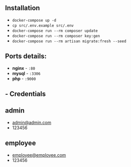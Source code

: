 ## Installation


- `docker-compose up -d`
- `cp src/.env.example src/.env`
- `docker-compose run --rm composer update`
- `docker-compose run --rm composer key:gen`
- `docker-compose run --rm artisan migrate:fresh --seed`


## Ports details:

- **nginx** - `:80`
- **mysql** - `:3306`
- **php** - `:9000`


## - Credentials

## admin
- admin@admin.com
- 123456

## employee
- employee@employee.com
- 123456
